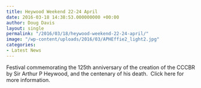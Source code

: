 ```yaml
---
title: Heywood Weekend 22-24 April
date: 2016-03-18 14:38:53.000000000 +00:00
author: Doug Davis
layout: single
permalink: "/2016/03/18/heywood-weekend-22-24-april/"
image: "/wp-content/uploads/2016/03/APHEffie2_light2.jpg"
categories:
- Latest News
---
```

Festival commemorating the 125th anniversary of the creation of the CCCBR by Sir Arthur P Heywood, and the centenary of his death.  Click here for more information.
